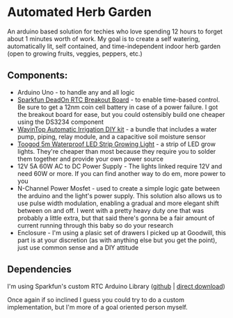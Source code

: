 # Automated Herb Garden

An arduino based solution for techies who love spending 12 hours to forget about 1 minutes worth of work. My goal is to create a self watering, automatically lit, self contained, and time-independent indoor herb garden (open to growing fruits, veggies, peppers, etc.)

## Components:
* Arduino Uno - to handle any and all logic
* [Sparkfun DeadOn RTC Breakout Board](https://www.sparkfun.com/products/10160) - to enable time-based control. Be sure to get a 12nm coin cell battery in case of a power failure. I got the breakout board for ease, but you could ostensibly build one cheaper using the DS3234 component
* [WayinTop Automatic Irrigation DIY kit](https://www.amazon.com/dp/B07TLRYGT1/) - a bundle that includes a water pump, piping, relay module, and a capacitive soil moisture sensor
* [Toogod 5m Waterproof LED Strip Growing Light](https://www.amazon.com/dp/B00XHRYX20/) - a strip of LED grow lights. They're cheaper than most because they require you to solder them together and provide your own power source
* 12V 5A 60W AC to DC Power Supply - The lights linked require 12V and need 60W or more. If you can find another way to do em, more power to you
* N-Channel Power Mosfet - used to create a simple logic gate between the arduino and the light's power supply. This solution also allows us to use pulse width modulation, enabling a gradual and more elegant shift between on and off. I went with a pretty heavy duty one that was probably a little extra, but that said there's gonna be a fair amount of current running through this baby so do your research
* Enclosure - I'm using a plasic set of drawers I picked up at Goodwill, this part is at your discretion (as with anything else but you get the point), just use common sense and a DIY attitude

## Dependencies
I'm using Sparkfun's custom RTC Arduino Library ([github](https://github.com/sparkfun/SparkFun_DS3234_RTC_Arduino_Library) | [direct download](https://github.com/sparkfun/SparkFun_DS3234_RTC_Arduino_Library/archive/master.zip))

Once again if so inclined I guess you could try to do a custom implementation, but I'm more of a goal oriented person myself.


